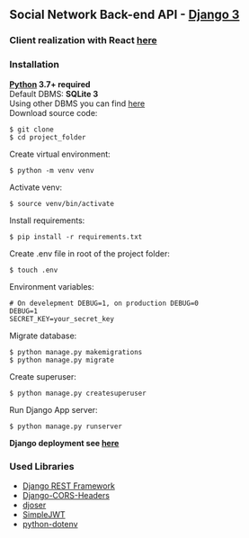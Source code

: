 ## Social Network Back-end API - [Django 3](https://www.djangoproject.com/)
### Client realization with React [here](https://github.com/5kif4a/social-network-frontend)   
### Installation 
**[Python]() 3.7+ required**  
Default DBMS: **SQLite 3**  
Using other DBMS you can find [here](https://docs.djangoproject.com/en/3.0/ref/databases/)    
Download source code:
```
$ git clone 
$ cd project_folder
```
Create virtual environment:
```
$ python -m venv venv
```
Activate venv:
```
$ source venv/bin/activate
```
Install requirements:
```
$ pip install -r requirements.txt
```
Create .env file in root of the project folder:
```
$ touch .env
```
Environment variables:
```
# On develepment DEBUG=1, on production DEBUG=0
DEBUG=1
SECRET_KEY=your_secret_key
```
Migrate database:
```
$ python manage.py makemigrations
$ python manage.py migrate
```
Create superuser:
```
$ python manage.py createsuperuser
```
Run Django App server:
```
$ python manage.py runserver
```
**Django deployment see [here](https://docs.djangoproject.com/en/3.0/howto/deployment/)**
### Used Libraries
- [Django REST Framework](https://www.django-rest-framework.org/)
- [Django-CORS-Headers](https://github.com/adamchainz/django-cors-headers)  
- [djoser](https://djoser.readthedocs.io/en/latest/getting_started.html)  
- [SimpleJWT](https://github.com/SimpleJWT/django-rest-framework-simplejwt)  
- [python-dotenv](https://github.com/theskumar/python-dotenv)
    
